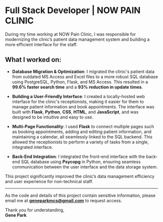# Full Stack Developer | NOW PAIN CLINIC

During my time working at NOW Pain Clinic, I was responsible for modernizing the clinic’s patient data management system and building a more efficient interface for the staff.

## What I worked on:

- **Database Migration & Optimization**: I migrated the clinic's patient data from outdated MS Access and Excel files to a more robust SQL database using PostgreSQL, Python, Flask, and MS Access. This resulted in a **99.6% faster search time** and a **93% reduction in update times**.
  
- **Building a User-Friendly Interface**: I created a locally-hosted web interface for the clinic's receptionists, making it easier for them to manage patient information and book appointments. The interface was built with **Flask**, **Python**, **CSS**, **HTML**, and **JavaScript**, and was designed to be intuitive and easy to use.

- **Multi-Page Functionality**: I used **Flask** to connect multiple pages such as booking appointments, adding and editing patient information, and maintaining a calendar, all seamlessly linked to the SQL backend. This allowed the receptionists to perform a variety of tasks from a single, integrated interface.

- **Back-End Integration**: I integrated the front-end interface with the back-end SQL database using **Psycopg** in Python, ensuring seamless communication between the user interface and the data storage system.

This project significantly improved the clinic’s data management efficiency and user experience for non-technical staff.

---

As the code and details of this project contain sensitive information, please email me at **geneparkmcs@gmail.com** to request access.

Thank you for understanding,  
**Gene Park**

